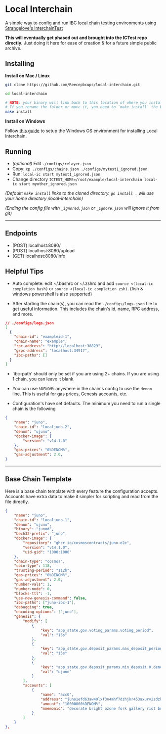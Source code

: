 # Local Interchain

A simple way to config and run IBC local chain testing environments using [Strangelove's InterchainTest](https://github.com/strangelove-ventures/interchaintest)

**This will eventually get phased out and brought into the ICTest repo directly.** Just doing it here for ease of creation & for a future simple public archive.

## Installing

**Install on Mac / Linux**
```bash
git clone https://github.com/Reecepbcups/local-interchain.git 

cd local-interchain

# NOTE: your binary will link back to this location of where you install.
# If you rename the folder or move it, you need to `make install` the binary again.
make install
```
**Install on Windows**

Follow [this guide](WINDOWS.md) to setup the Windows OS environment for installing Local Interchain.

## Running

- *(optional)* Edit `./configs/relayer.json`
- Copy: `cp ./configs/chains.json ./configs/mytest1_ignored.json`
- Run: `local-ic start mytest1_ignored.json`
- Change directory `ICTEST_HOME=/root/example/local-interchain local-ic start myother_ignored.json`

*(Default: `make install` links to the cloned directory. `go install .` will use your home directory /local-interchain)*

*(Ending the config file with `_ignored.json` or `_ignore.json` will ignore it from git)*

---

## Endpoints

- (POST) localhost:8080/
- (POST) localhost:8080/upload
- (GET)  localhost:8080/info

## Helpful Tips

- Auto complete: edit ~/.bashrc or ~/.zshrc and add `source <(local-ic completion bash)` or `source <(local-ic completion zsh)`.
    (fish & windows powershell is also supported)

- After starting the chain(s), you can read the `./configs/logs.json` file to get useful information. This includes the chain's id, name, RPC address, and more.

```json
// ./configs/logs.json
[
  {
    "chain-id": "exampleid-1",
    "chain-name": "example",
    "rpc-address": "http://localhost:38829",
    "grpc-address": "localhost:34917",
    "ibc-paths": []
  }
]
```

- 'ibc-path' should only be set if you are using 2+ chains. If you are using 1 chain, you can leave it blank.

- You can use `%DENOM%` anywhere in the chain's config to use the `denom` line. This is useful for gas prices, Genesis accounts, etc.

- Configuration's have set defaults. The minimum you need to run a single chain is the following

```json
{
    "name": "juno",            
    "chain-id": "localjuno-2",
    "denom": "ujuno",
    "docker-image": {        
        "version": "v14.1.0"
    },    
    "gas-prices": "0%DENOM%",
    "gas-adjustment": 2.0,           
}
```

---

## Base Chain Template

Here is a base chain template with every feature the configuration accepts. Accounts have extra data to make it simpler for scripting and read from the file directly.

```json
{
    "name": "juno",            
    "chain-id": "localjuno-1",
    "denom": "ujuno",
    "binary": "junod",
    "bech32-prefix": "juno",
    "docker-image": {
        "repository": "ghcr.io/cosmoscontracts/juno-e2e",
        "version": "v14.1.0",
        "uid-gid": "1000:1000"
    },
    "chain-type": "cosmos",
    "coin-type": 118,
    "trusting-period": "112h",
    "gas-prices": "0%DENOM%",
    "gas-adjustment": 2.0,
    "number-vals": 1,
    "number-node": 0,
    "blocks-ttl": -1,
    "use-new-genesis-command": false,
    "ibc-paths": ["juno-ibc-1"],
    "debugging": true,
    "encoding-options": ["juno"],
    "genesis": {
        "modify": [
            {
                "key": "app_state.gov.voting_params.voting_period",
                "val": "15s"
            },
            {
                "key": "app_state.gov.deposit_params.max_deposit_period",
                "val": "15s"
            },
            {
                "key": "app_state.gov.deposit_params.min_deposit.0.denom",
                "val": "ujuno"
            }
        ],     
        "accounts": [
            {
                "name": "acc0",
                "address": "juno1efd63aw40lxf3n4mhf7dzhjkr453axurv2zdzk",
                "amount": "10000000%DENOM%",
                "mnemonic": "decorate bright ozone fork gallery riot bus exhaust worth way bone indoor calm squirrel merry zero scheme cotton until shop any excess stage laundry"
            }
        ]                
    }
},
```
